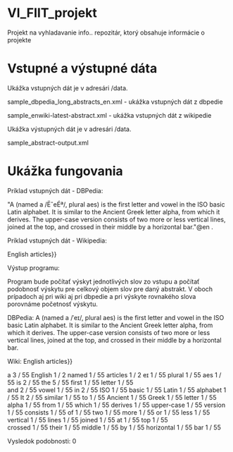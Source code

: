 VI_FIIT_projekt
================

Projekt na vyhladavanie info.. repozitár, ktorý obsahuje informácie o projekte

Vstupné a výstupné dáta
================

Ukážka vstupných dát je v adresári /data.

sample_dbpedia_long_abstracts_en.xml - ukážka vstupných dát z dbpedie

sample_enwiki-latest-abstract.xml - ukážka vstupných dát z wikipedie

Ukážka výstupných dát je v adresári /data.

sample_abstract-output.xml

Ukážka fungovania
===================

Príklad vstupných dát - DBPedia:

"A (named a /ËˆeÉª/, plural aes) is the first letter and vowel in the ISO basic Latin alphabet. It is similar to the Ancient Greek letter alpha, from which it derives. The upper-case version consists of two more or less vertical lines, joined at the top, and crossed in their middle by a horizontal bar."@en .

Príklad vstupných dát - Wikipedia:

English articles}}

Výstup programu:

Program bude počítať výskyt jednotlivých slov zo vstupu a počítať podobnosť výskytu pre celkový objem slov pre daný abstrakt. V oboch prípadoch aj pri wiki aj pri dbpedie a pri výskyte rovnakého slova porovnáme početnosť výskytu.

DBPedia: A (named a /ˈeɪ/, plural aes) is the first letter and vowel in the ISO basic Latin alphabet. It is similar to the Ancient Greek letter alpha, from which it derives. The upper-case version consists of two more or less vertical lines, joined at the top, and crossed in their middle by a horizontal bar.

Wiki: English articles}}

a 3 / 55		English 1 / 2
named 1 / 55		articles 1 / 2 
eɪ 1 / 55
plural 1 / 55
aes 1 / 55
is 2 / 55
the 5 / 55
first 1 / 55
letter 1 / 55	
and 2 / 55
vowel 1 / 55
in 2 / 55
ISO 1 / 55
basic 1 / 55
Latin 1 / 55
alphabet 1 / 55
It 2 / 55
similar 1 / 55 
to 1 / 55
Ancient 1 / 55
Greek 1 / 55
letter 1 / 55
alpha 1 / 55
from 1 / 55
which 1 / 55
derives 1 / 55
upper-case 1 / 55
version 1 / 55
consists 1 / 55
of 1 / 55
two 1 / 55
more 1 / 55
or 1 / 55
less 1 / 55 
vertical 1 / 55
lines 1 / 55
joined 1 / 55
at 1 / 55
top 1 / 55		
crossed 1 / 55
their 1 / 55
middle 1 / 55
by 1 / 55
horizontal 1 / 55
bar 1 / 55

Vysledok podobnosti: 0
